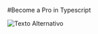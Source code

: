 #Become a Pro in Typescript

![Texto Alternativo](https://soud.ir/uploads/articles/160/1703071863_typescript-چیست؟-چرا-باید-از-تایپ-اسکریپت-استفاده-کنیم؟.webp)
